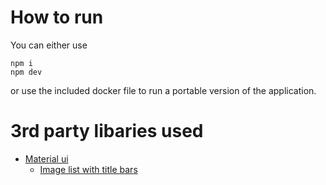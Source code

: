 
# How to run
You can either use 

    npm i
    npm dev

or use the included docker file to run a portable version of the application.
<!-- add the steps to use the built docker container -->

# 3rd party libaries used
* [Material ui](https://mui.com/material-ui/getting-started/)
    * [Image list with title bars](https://mui.com/material-ui/react-image-list/#title-bar-below-image-standard)